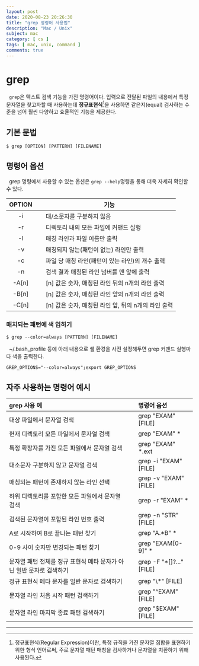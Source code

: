 ```yaml
---
layout: post
date: 2020-08-23 20:26:30
title: "grep 명령어 사용법"
description: "Mac / Unix"
subject: mac
category: [ cs ]
tags: [ mac, unix, command ]
comments: true
---
```


# grep

&nbsp; `grep`은 텍스트 검색 기능을 가진 명령어이다. 입력으로 전달된 파일의 내용에서 특정 문자열을 찾고자할 때 사용하는데 **정규표현식**[^1]을 사용하면 같은지(equal) 검사하는 수준을 넘어 훨씬 다양하고 효율적인 기능을 제공한다.

## 기본 문법

```
$ grep [OPTION] [PATTERN] [FILENAME]
```

## 명령어 옵션

&nbsp; grep 명령에서 사용할 수 있는 옵션은 `grep --help`명령을 통해 더욱 자세히 확인할 수 있다.

| OPTION | &nbsp; | <center> 기능 |
|:---:|:---:|:---|
| -i || 대/소문자를 구분하지 않음 |
| -r || 디렉토리 내의 모든 파일에 커맨드 실행 |
| -l || 매칭 라인과 파일 이름만 출력 |
| -v || 매칭되지 않는(패턴이 없는) 라인만 출력 |
| -c || 파일 당 매칭 라인(패턴이 있는 라인)의 개수 출력 |
| -n || 검색 결과 매칭된 라인 넘버를 맨 앞에 출력 |
| -A[n] || [n] 값은 숫자, 매칭된 라인 뒤의 n개의 라인 출력 |
| -B[n] || [n] 값은 숫자, 매칭된 라인 앞의 n개의 라인 출력 |
| -C[n] || [n] 값은 숫자, 매칭된 라인 앞, 뒤의 n개의 라인 출력 |

### 매치되는 패턴에 색 입히기

```
$ grep --color=always [PATTERN] [FILENAME]
```

&nbsp; ~/.bash_profile 등에 아래 내용으로 쉘 환경을 사전 설정해두면 grep 커맨드 실행마다 색을 출력한다.

```
GREP_OPTIONS="--color=always";export GREP_OPTIONS
```

## 자주 사용하는 명령어 예시

| grep 사용 예 | &nbsp; | 명령어 옵션 |
|:---|:---:|:---|
| 대상 파일에서 문자열 검색 || grep "EXAM" [FILE] |
| 현재 디렉토리 모든 파일에서 문자열 검색 || grep "EXAM" * |
| 특정 확장자를 가진 모든 파일에서 문자열 검색 || grep "EXAM" *.ext |
| 대소문자 구분하지 않고 문자열 검색 || grep -i "EXAM" [FILE] |
| 매칭되는 패턴이 존재하지 않는 라인 선택 || grep -v "EXAM" [FILE] |
| 하위 디렉토리를 포함한 모든 파일에서 문자열 검색 || grep -r "EXAM" * |
| 검색된 문자열이 포함된 라인 번호 출력 || grep -n "STR" [FILE] |
| A로 시작하여 B로 끝나는 패턴 찾기 || grep "A.*B" * |
| 0-9 사이 숫자만 변경되는 패턴 찾기 || grep "EXAM[0-9]" * |
| 문자열 패턴 전체를 정규 표현식 메타 문자가 아닌 일반 문자로 검색하기 || grep -F "*[]?..." [FILE] |
| 정규 표현식 메타 문자를 일반 문자로 검색하기 || grep "\\*" [FILE] |
| 문자열 라인 처음 시작 패턴 검색하기 || grep "^EXAM" [FILE] |
| 문자열 라인 마지막 종료 패턴 검색하기 || grep "$EXAM" [FILE] |

---

[^1]: 정규표현식(Regular Expression)이란, 특정 규칙을 가진 문자열 집합을 표현하기 위한 형식 언어로써, 주로 문자열 패턴 매칭을 검사하거나 문자열을 치환하기 위해 사용된다.
